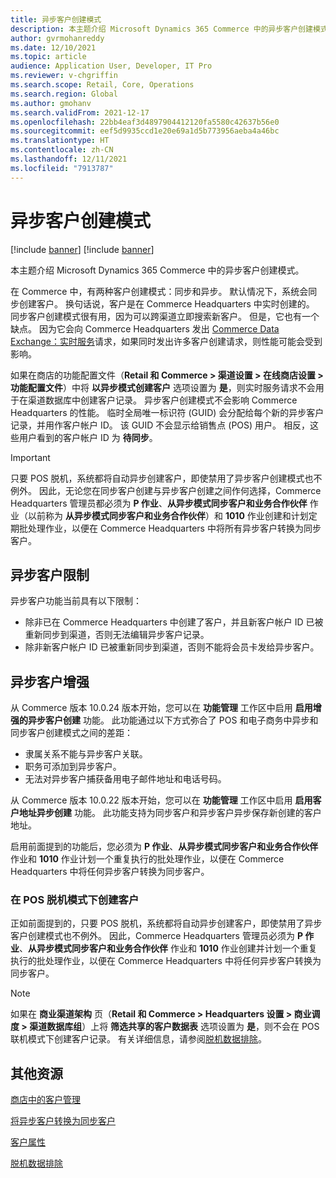```yaml
---
title: 异步客户创建模式
description: 本主题介绍 Microsoft Dynamics 365 Commerce 中的异步客户创建模式。
author: gvrmohanreddy
ms.date: 12/10/2021
ms.topic: article
audience: Application User, Developer, IT Pro
ms.reviewer: v-chgriffin
ms.search.scope: Retail, Core, Operations
ms.search.region: Global
ms.author: gmohanv
ms.search.validFrom: 2021-12-17
ms.openlocfilehash: 22bb4eaf3d4897904412120fa5580c42637b56e0
ms.sourcegitcommit: eef5d9935ccd1e20e69a1d5b773956aeba4a46bc
ms.translationtype: HT
ms.contentlocale: zh-CN
ms.lasthandoff: 12/11/2021
ms.locfileid: "7913787"
---
```

# <a name="asynchronous-customer-creation-mode"></a>异步客户创建模式

[!include [banner](includes/banner.md)]
[!include [banner](includes/preview-banner.md)]

本主题介绍 Microsoft Dynamics 365 Commerce 中的异步客户创建模式。

在 Commerce 中，有两种客户创建模式：同步和异步。 默认情况下，系统会同步创建客户。 换句话说，客户是在 Commerce Headquarters 中实时创建的。 同步客户创建模式很有用，因为可以跨渠道立即搜索新客户。 但是，它也有一个缺点。 因为它会向 Commerce Headquarters 发出 [Commerce Data Exchange：实时服务](dev-itpro/define-retail-channel-communications-cdx.md#realtime-service)请求，如果同时发出许多客户创建请求，则性能可能会受到影响。

如果在商店的功能配置文件（**Retail 和 Commerce \> 渠道设置 \> 在线商店设置 \> 功能配置文件**）中将 **以异步模式创建客户** 选项设置为 **是**，则实时服务请求不会用于在渠道数据库中创建客户记录。 异步客户创建模式不会影响 Commerce Headquarters 的性能。 临时全局唯一标识符 (GUID) 会分配给每个新的异步客户记录，并用作客户帐户 ID。 该 GUID 不会显示给销售点 (POS) 用户。 相反，这些用户看到的客户帐户 ID 为 **待同步**。

> [!IMPORTANT]
> 只要 POS 脱机，系统都将自动异步创建客户，即使禁用了异步客户创建模式也不例外。 因此，无论您在同步客户创建与异步客户创建之间作何选择，Commerce Headquarters 管理员都必须为 **P 作业**、**从异步模式同步客户和业务合作伙伴** 作业（以前称为 **从异步模式同步客户和业务合作伙伴**）和 **1010** 作业创建和计划定期批处理作业，以便在 Commerce Headquarters 中将所有异步客户转换为同步客户。

## <a name="async-customer-limitations"></a>异步客户限制

异步客户功能当前具有以下限制：

- 除非已在 Commerce Headquarters 中创建了客户，并且新客户帐户 ID 已被重新同步到渠道，否则无法编辑异步客户记录。
- 除非新客户帐户 ID 已被重新同步到渠道，否则不能将会员卡发给异步客户。

## <a name="async-customer-enhancements"></a>异步客户增强

从 Commerce 版本 10.0.24 版本开始，您可以在 **功能管理** 工作区中启用 **启用增强的异步客户创建** 功能。 此功能通过以下方式弥合了 POS 和电子商务中异步和同步客户创建模式之间的差距：

- 隶属关系不能与异步客户关联。
- 职务可添加到异步客户。
- 无法对异步客户捕获备用电子邮件地址和电话号码。

从 Commerce 版本 10.0.22 版本开始，您可以在 **功能管理** 工作区中启用 **启用客户地址异步创建** 功能。 此功能支持为同步客户和异步客户异步保存新创建的客户地址。

启用前面提到的功能后，您必须为 **P 作业**、**从异步模式同步客户和业务合作伙伴** 作业和 **1010** 作业计划一个重复执行的批处理作业，以便在 Commerce Headquarters 中将任何异步客户转换为同步客户。

### <a name="customer-creation-in-pos-offline-mode"></a>在 POS 脱机模式下创建客户

正如前面提到的，只要 POS 脱机，系统都将自动异步创建客户，即使禁用了异步客户创建模式也不例外。 因此，Commerce Headquarters 管理员必须为 **P 作业**、**从异步模式同步客户和业务合作伙伴** 作业和 **1010** 作业创建并计划一个重复执行的批处理作业，以便在 Commerce Headquarters 中将任何异步客户转换为同步客户。

> [!NOTE]
> 如果在 **商业渠道架构** 页（**Retail 和 Commerce \> Headquarters 设置 \> 商业调度 \> 渠道数据库组**）上将 **筛选共享的客户数据表** 选项设置为 **是**，则不会在 POS 联机模式下创建客户记录。 有关详细信息，请参阅[脱机数据排除](dev-itpro/implementation-considerations-cdx.md#offline-data-exclusion)。

## <a name="additional-resources"></a>其他资源

[商店中的客户管理](customer-mgmt-stores.md)

[将异步客户转换为同步客户](convert-async-to-sync.md)

[客户属性](dev-itpro/customer-attributes.md)

[脱机数据排除](dev-itpro/implementation-considerations-cdx.md#offline-data-exclusion)
